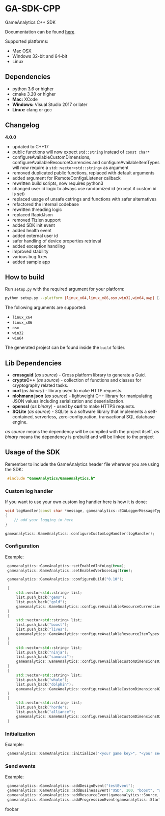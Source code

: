 GA-SDK-CPP
==========

GameAnalytics C++ SDK

Documentation can be found [here](https://gameanalytics.com/docs/cpp-sdk).

Supported platforms:

* Mac OSX
* Windows 32-bit and 64-bit
* Linux

Dependencies
------------

* python 3.6  or higher
* cmake  3.20 or higher
* **Mac:**      XCode
* **Windows:**  Visual Studio 2017 or later
* **Linux:**    clang or gcc

Changelog
------------

**4.0.0**

* updated to C++17
* public functions will now expect `std::string` instead of `const char*`
* configureAvailableCustomDimensions, configureAvailableResourceCurrencies and configureAvailableItemTypes will now require a `std::vector<std::string>` as argument
* removed duplicated public functions, replaced with default arguments
* added argument for IRemoteConfigsListener callback
* rewritten build scripts, now requires python3
* changed user id logic to always use randomized id (except if custom id is set)
* replaced usage of unsafe cstrings and functions with safer alternatives
* refactored the internal codebase
* rewritten threading logic
* replaced RapidJson
* removed Tizien support
* added SDK init event
* added health event
* added external user id
* safer handling of device properties retrieval
* added exception handling
* improved stability
* various bug fixes
* added sample app

How to build
------------

Run `setup.py` with the required argument for your platform:

```sh
python setup.py --platform {linux_x64,linux_x86,osx,win32,win64,uwp} [--cfg {Release,Debug}] [--build] [--test] [--coverage]
```

The following arguments are supported:

* `linux_x64`
* `linux_x86`
* `osx`
* `win32`
* `win64`

The generated project can be found inside the `build` folder.

Lib Dependencies
----------------

* **crossguid** (*as source*) - Cross platform library to generate a Guid.
* **cryptoC++** (*as source*) - collection of functions and classes for cryptography related tasks.
* **curl** (*as binary*) - library used to make HTTP requests.
* **nlohmann json** (*as source*) - lightweight C++ library for manipulating JSON values including serialization and deserialization.
* **openssl** (*as binary*) - used by **curl** to make HTTPS requests.
* **SQLite** (*as source*) - SQLite is a software library that implements a self-contained, serverless, zero-configuration, transactional SQL database engine.

*as source* means the dependency will be compiled with the project itself, *as binary* means the dependency is prebuild and will be linked to the project

Usage of the SDK
----------------

Remember to include the GameAnalytics header file wherever you are using the SDK:

``` c++
 #include "GameAnalytics/GameAnalytics.h"
```

### Custom log handler
If you want to use your own custom log handler here is how it is done:
``` c++
void logHandler(const char *message, gameanalytics::EGALoggerMessageType type)
{
    // add your logging in here
}

gameanalytics::GameAnalytics::configureCustomLogHandler(logHandler);
```

### Configuration

Example:

``` c++
 gameanalytics::GameAnalytics::setEnabledInfoLog(true);
 gameanalytics::GameAnalytics::setEnabledVerboseLog(true);

 gameanalytics::GameAnalytics::configureBuild("0.10");

 {
     std::vector<std::string> list;
     list.push_back("gems");
     list.push_back("gold");
     gameanalytics::GameAnalytics::configureAvailableResourceCurrencies(list);
 }
 {
     std::vector<std::string> list;
     list.push_back("boost");
     list.push_back("lives");
     gameanalytics::GameAnalytics::configureAvailableResourceItemTypes(list);
 }
 {
     std::vector<std::string> list;
     list.push_back("ninja");
     list.push_back("samurai");
     gameanalytics::GameAnalytics::configureAvailableCustomDimensions01(list);
 }
 {
     std::vector<std::string> list;
     list.push_back("whale");
     list.push_back("dolphin");
     gameanalytics::GameAnalytics::configureAvailableCustomDimensions02(list);
 }
 {
     std::vector<std::string> list;
     list.push_back("horde");
     list.push_back("alliance");
     gameanalytics::GameAnalytics::configureAvailableCustomDimensions03(list);
 }
```

### Initialization

Example:

``` c++
 gameanalytics::GameAnalytics::initialize("<your game key>", "<your secret key");
```

### Send events

Example:

``` c++
 gameanalytics::GameAnalytics::addDesignEvent("testEvent");
 gameanalytics::GameAnalytics::addBusinessEvent("USD", 100, "boost", "super_boost", "shop");
 gameanalytics::GameAnalytics::addResourceEvent(gameanalytics::Source, "gems", 10, "lives", "extra_life");
 gameanalytics::GameAnalytics::addProgressionEvent(gameanalytics::Start, "progression01", "progression02");
```

foobar
